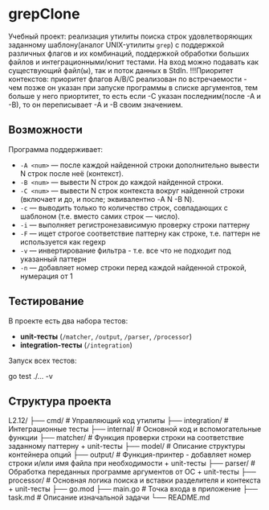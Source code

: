 # grepClone

Учебный проект: реализация утилиты поиска строк удовлетворяющих заданному шаблону(аналог UNIX-утилиты `grep`) с поддержкой различных флагов и их комбинаций, поддержкой обработки больших файлов и интеграционными/юнит тестами.
На вход можно подавать как существующий файл(ы), так и поток данных в StdIn.
!!!Приоритет контекстов: приоритет флагов A/B/C реализован по встречаемости - чем позже он указан при запуске программы в списке аргументов, тем больше у него приортитет, то есть если -С указан последним(после -А и -В), то он переписывает -А и -В своим значением.

## Возможности

Программа поддерживает:

- `-А <num>` — после каждой найденной строки дополнительно вывести N строк после неё (контекст). 
- `-В <num>` — вывести N строк до каждой найденной строки.
- `-С <num>` — вывести N строк контекста вокруг найденной строки (включает и до, и после; эквивалентно -A N -B N).
- `-с` — выводить только то количество строк, совпадающих с шаблоном (т.е. вместо самих строк — число).
- `-i` — выполняет регистронезависимую проверку строки паттерну
- `-F` — ищет строгое соответствие паттерну как строке, т.е. паттерн не используется как regexp  
- `-v` — инвертирование фильтра - т.е. все что не подходит под указанный паттерн
- `-n` — добавляет номер строки перед каждой найденной строкой, нумерация от 1

## Тестирование

В проекте есть два набора тестов:

- **unit-тесты** (`/matcher`, `/output`, `/parser`, `/processor`)  
- **integration-тесты** (`/integration`)  

Запуск всех тестов:

go test ./... -v


## Структура проекта

L2.12/
    ├── cmd/              # Управляющий код утилиты
    ├── integration/      # Интеграционные тесты
    ├── internal/         # Основной код и вспомогательные функции
        ├── matcher/      # Функция проверки строки на соответствие заданному паттерну + unit-тесты
        ├── model/        # Описание структуры контейнера опций
        ├── output/       # Функция-принтер - добавляет номер строки и/или имя файла при необходимости + unit-тесты
        ├── parser/       # Обработка переданных программе аргументов от ОС + unit-тесты
        ├── processor/    # Основная логика поиска и вставки разделителя и контекста + unit-тесты
    ├── go.mod
    ├── main.go           # Точка входа в приложение
    ├── task.md           # Описание изначальной задачи
    └── README.md